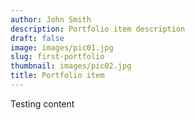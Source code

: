 ```yaml
---
author: John Smith
description: Portfolio item description
draft: false
image: images/pic01.jpg
slug: first-portfolio
thumbnail: images/pic02.jpg
title: Portfolio item
---
```

Testing content